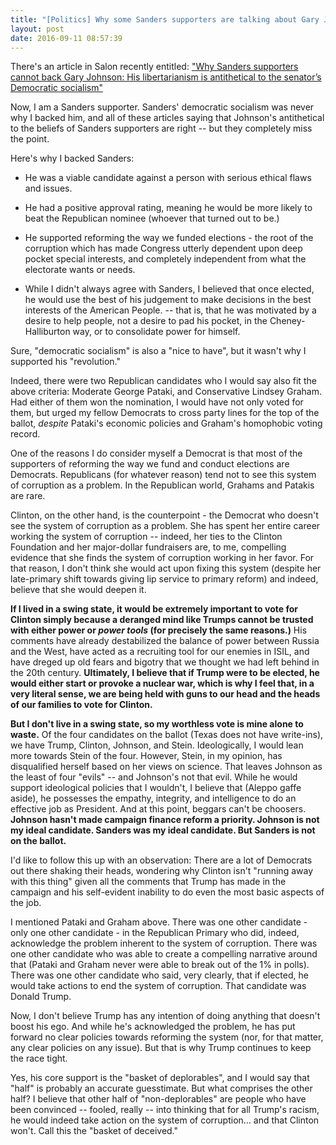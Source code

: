 ```yaml
---
title: "[Politics] Why some Sanders supporters are talking about Gary Johnson."
layout: post
date: 2016-09-11 08:57:39
---
```

There's an article in Salon recently entitled: ["Why Sanders supporters cannot back Gary Johnson: His libertarianism is antithetical to the senator’s Democratic socialism"](http://www.salon.com/2016/08/15/why-sanders-supporters-cannot-back-gary-johnson-his-libertarianism-is-antithetical-to-the-senators-democratic-socialism/)

Now, I am a Sanders supporter. Sanders' democratic socialism was never why I backed him, and all of these articles saying that Johnson's antithetical to the beliefs of Sanders supporters are right -- but they completely miss the point.

Here's why I backed Sanders:

* He was a viable candidate against a person with serious ethical flaws and issues. 

* He had a positive approval rating, meaning he would be more likely to beat the Republican nominee (whoever that turned out to be.) 

* He supported reforming the way we funded elections - the root of the corruption which has made Congress utterly dependent upon deep pocket special interests, and completely independent from what the electorate wants or needs.

* While I didn't always agree with Sanders, I believed that once elected, he would use the best of his judgement to make decisions in the best interests of the American People. -- that is, that he was motivated by a desire to help people, not a desire to pad his pocket, in the Cheney-Halliburton way, or to consolidate power for himself.

Sure, "democratic socialism" is also a "nice to have", but it wasn't why I supported his "revolution."

Indeed, there were two Republican candidates who I would say also fit the above criteria: Moderate George Pataki, and Conservative Lindsey Graham. Had either of them won the nomination, I would have not only voted for them, but urged my fellow Democrats to cross party lines for the top of the ballot, *despite* Pataki's economic policies and Graham's homophobic voting record.

One of the reasons I do consider myself a Democrat is that most of the supporters of reforming the way we fund and conduct elections are Democrats. Republicans (for whatever reason) tend not to see this system of corruption as a problem. In the Republican world, Grahams and Patakis are rare.

Clinton, on the other hand, is the counterpoint - the Democrat who doesn't see the system of corruption as a problem. She has spent her entire career working the system of corruption -- indeed, her ties to the Clinton Foundation and her major-dollar fundraisers are, to me, compelling evidence that she finds the system of corruption working in her favor. For that reason, I don't think she would act upon fixing this system (despite her late-primary shift towards giving lip service to primary reform) and indeed, believe that she would deepen it.

**If I lived in a swing state, it would be extremely important to vote for Clinton simply because a deranged mind like Trumps cannot be trusted with either power or *power tools* (for precisely the same reasons.)** His comments have already destabilized the balance of power between Russia and the West, have acted as a recruiting tool for our enemies in ISIL, and have dreged up old fears and bigotry that we thought we had left behind in the 20th century. **Ultimately, I believe that if Trump were to be elected, he would either start or provoke a nuclear war, which is why I feel that, in a very literal sense, we are being held with guns to our head and the heads of our families to vote for Clinton.**

**But I don't live in a swing state, so my worthless vote is mine alone to waste.** Of the four candidates on the ballot (Texas does not have write-ins), we have Trump, Clinton, Johnson, and Stein. Ideologically, I would lean more towards Stein of the four. However, Stein, in my opinion, has disqualified herself based on her views on science. That leaves Johnson as the least of four "evils" -- and Johnson's not that evil. While he would support ideological policies that I wouldn't, I believe that (Aleppo gaffe aside), he possesses the empathy, integrity, and intelligence to do an effective job as President. And at this point, beggars can't be choosers. **Johnson hasn't made campaign finance reform a priority. Johnson is not my ideal candidate. Sanders was my ideal candidate. But Sanders is not on the ballot.**

I'd like to follow this up with an observation: There are a lot of Democrats out there shaking their heads, wondering why Clinton isn't "running away with this thing" given all the comments that Trump has made in the campaign and his self-evident inability to do even the most basic aspects of the job.

I mentioned Pataki and Graham above. There was one other candidate - only one other candidate - in the Republican Primary who did, indeed, acknowledge the problem inherent to the system of corruption. There was one other candidate who was able to create a compelling narrative around that (Pataki and Graham never were able to break out of the 1% in polls). There was one other candidate who said, very clearly, that if elected, he would take actions to end the system of corruption. That candidate was Donald Trump.

Now, I don't believe Trump has any intention of doing anything that doesn't boost his ego. And while he's acknowledged the problem, he has put forward no clear policies towards reforming the system (nor, for that matter, any clear policies on any issue). But that is why Trump continues to keep the race tight. 

Yes, his core support is the "basket of deplorables", and I would say that "half" is probably an accurate guesstimate. But what comprises the other half? I believe that other half of "non-deplorables" are people who have been convinced -- fooled, really -- into thinking that for all Trump's racism, he would indeed take action on the system of corruption... and that Clinton won't. Call this the "basket of deceived."